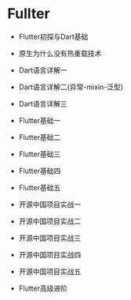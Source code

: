 # Fullter
- Flutter初探与Dart基础
- 原生为什么没有热重载技术
- Dart语言详解一
- Dart语言详解二(异常-mixin-泛型)
- Dart语言详解三
- Flutter基础一
- Flutter基础二
- Flutter基础三
- Flutter基础四
- Flutter基础五

- 开源中国项目实战一
- 开源中国项目实战二
- 开源中国项目实战三
- 开源中国项目实战四
- 开源中国项目实战五

- Flutter高级进阶

